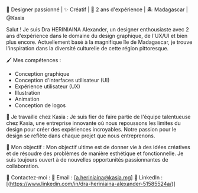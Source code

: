 🎨 Designer passionné | ✨ Créatif | 💼 2 ans d'expérience | 🏝️ Madagascar | @Kasia

Salut ! Je suis Dra HERINIAINA Alexander, un designer enthousiaste avec 2 ans d'expérience dans le domaine du design graphique, de l'UX/UI et bien plus encore. Actuellement basé à la magnifique île de Madagascar, je trouve l'inspiration dans la diversité culturelle de cette région pittoresque.

🖌️ Mes compétences :
- Conception graphique
- Conception d'interfaces utilisateur (UI)
- Expérience utilisateur (UX)
- Illustration
- Animation
- Conception de logos

💼 Je travaille chez Kasia :
Je suis fier de faire partie de l'équipe talentueuse chez Kasia, une entreprise innovante où nous repoussons les limites du design pour créer des expériences incroyables. Notre passion pour le design se reflète dans chaque projet que nous entreprenons.

🌟 Mon objectif :
Mon objectif ultime est de donner vie à des idées créatives et de résoudre des problèmes de manière esthétique et fonctionnelle. Je suis toujours ouvert à de nouvelles opportunités passionnantes de collaboration.


📧 Contactez-moi :
📩 Email : [a.heriniaina@kasia.mg]
📱 LinkedIn : [(https://www.linkedin.com/in/dra-heriniaina-alexander-51585524a/)]


<!---
Alexander-Heriniaina/Alexander-Heriniaina is a ✨ special ✨ repository because its `README.md` (this file) appears on your GitHub profile.
You can click the Preview link to take a look at your changes.
--->
